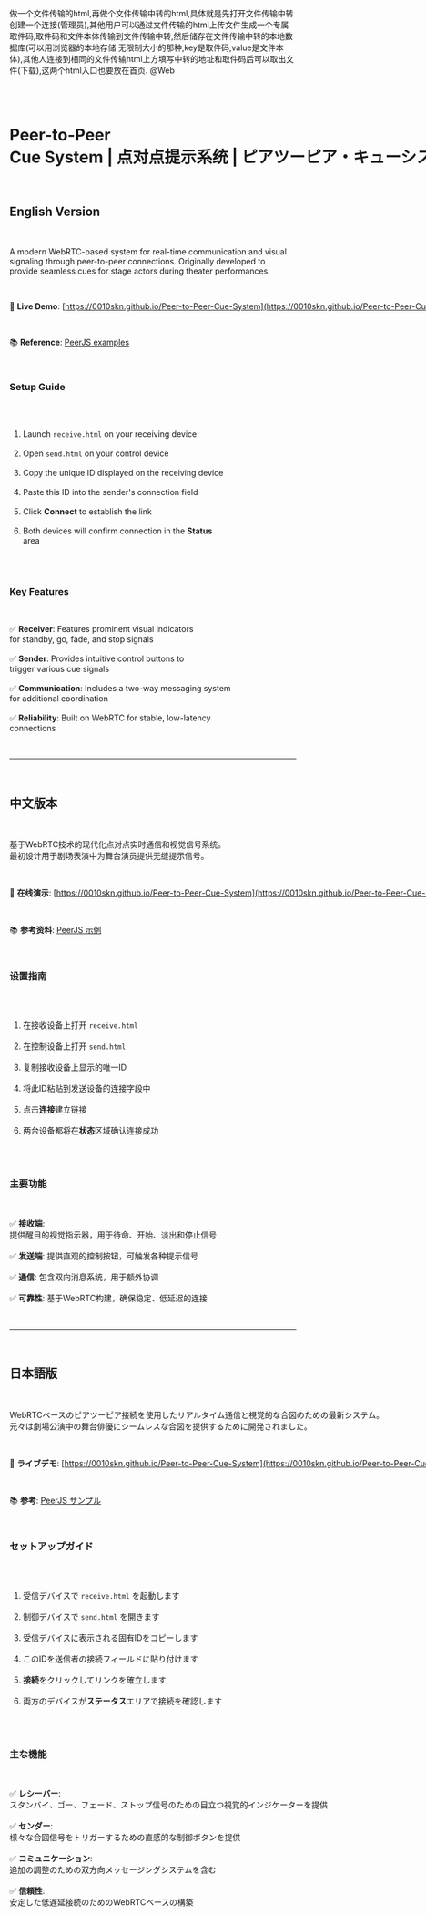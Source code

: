 做一个文件传输的html,再做个文件传输中转的html,具体就是先打开文件传输中转创建一个连接(管理员),其他用户可以通过文件传输的html上传文件生成一个专属取件码,取件码和文件本体传输到文件传输中转,然后储存在文件传输中转的本地数据库(可以用浏览器的本地存储 无限制大小的那种,key是取件码,value是文件本体),其他人连接到相同的文件传输html上方填写中转的地址和取件码后可以取出文件(下载),这两个html入口也要放在首页. @Web 


<div style="white-space: pre;">

# Peer-to-Peer Cue System | 点对点提示系统 | ピアツーピア・キューシステム #

## English Version

A modern WebRTC-based system for real-time communication and visual signaling through peer-to-peer connections.
Originally developed to provide seamless cues for stage actors during theater performances.

🔗 **Live Demo**: [https://0010skn.github.io/Peer-to-Peer-Cue-System](https://0010skn.github.io/Peer-to-Peer-Cue-System)

📚 **Reference**: [PeerJS examples](https://peerjs.com/examples.html)

### Setup Guide

1. Launch `receive.html` on your receiving device
2. Open `send.html` on your control device
3. Copy the unique ID displayed on the receiving device
4. Paste this ID into the sender's connection field
5. Click **Connect** to establish the link
6. Both devices will confirm connection in the **Status** area

### Key Features

✅ **Receiver**: Features prominent visual indicators for standby, go, fade, and stop signals  
✅ **Sender**: Provides intuitive control buttons to trigger various cue signals  
✅ **Communication**: Includes a two-way messaging system for additional coordination  
✅ **Reliability**: Built on WebRTC for stable, low-latency connections

---

## 中文版本

基于WebRTC技术的现代化点对点实时通信和视觉信号系统。
最初设计用于剧场表演中为舞台演员提供无缝提示信号。

🔗 **在线演示**: [https://0010skn.github.io/Peer-to-Peer-Cue-System](https://0010skn.github.io/Peer-to-Peer-Cue-System)

📚 **参考资料**: [PeerJS 示例](https://peerjs.com/examples.html)

### 设置指南

1. 在接收设备上打开 `receive.html`
2. 在控制设备上打开 `send.html`
3. 复制接收设备上显示的唯一ID
4. 将此ID粘贴到发送设备的连接字段中
5. 点击**连接**建立链接
6. 两台设备都将在**状态**区域确认连接成功

### 主要功能

✅ **接收端**: 提供醒目的视觉指示器，用于待命、开始、淡出和停止信号  
✅ **发送端**: 提供直观的控制按钮，可触发各种提示信号  
✅ **通信**: 包含双向消息系统，用于额外协调  
✅ **可靠性**: 基于WebRTC构建，确保稳定、低延迟的连接

---

## 日本語版

WebRTCベースのピアツーピア接続を使用したリアルタイム通信と視覚的な合図のための最新システム。
元々は劇場公演中の舞台俳優にシームレスな合図を提供するために開発されました。

🔗 **ライブデモ**: [https://0010skn.github.io/Peer-to-Peer-Cue-System](https://0010skn.github.io/Peer-to-Peer-Cue-System)

📚 **参考**: [PeerJS サンプル](https://peerjs.com/examples.html)

### セットアップガイド

1. 受信デバイスで `receive.html` を起動します
2. 制御デバイスで `send.html` を開きます
3. 受信デバイスに表示される固有IDをコピーします
4. このIDを送信者の接続フィールドに貼り付けます
5. **接続**をクリックしてリンクを確立します
6. 両方のデバイスが**ステータス**エリアで接続を確認します

### 主な機能

✅ **レシーバー**: スタンバイ、ゴー、フェード、ストップ信号のための目立つ視覚的インジケーターを提供  
✅ **センダー**: 様々な合図信号をトリガーするための直感的な制御ボタンを提供  
✅ **コミュニケーション**: 追加の調整のための双方向メッセージングシステムを含む  
✅ **信頼性**: 安定した低遅延接続のためのWebRTCベースの構築
</div>